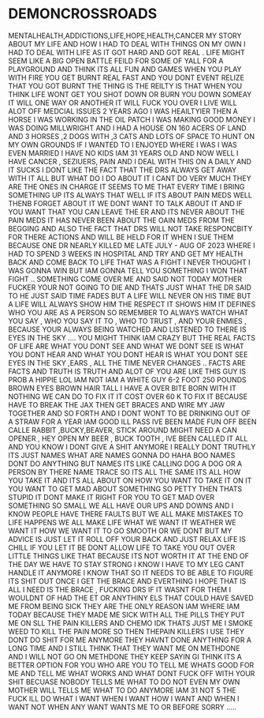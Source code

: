 # DEMONCROSSROADS
MENTALHEALTH,ADDICTIONS,LIFE,HOPE,HEALTH,CANCER
MY STORY ABOUT MY LIFE AND HOW I HAD TO DEAL WITH THINGS ON MY OWN I HAD TO DEAL WITH LIFE AS IT GOT HARD AND GOT REAL . LIFE MIGHT SEEM LIKE A BIG OPEN BATTLE FEILD FOR SOME OF YALL FOR A PLAYGROUND AND THINK ITS ALL FUN AND GAMES WHEN YOU PLAY WITH FIRE YOU GET BURNT REAL FAST AND YOU DONT EVENT RELIZE THAT YOU GOT BURNT THE THING IS THE REILTY IS THAT WHEN YOU THINK LIFE WONT GET YOU SHOT DOWN OR BURN YOU DOWN SOMEAY IT WILL ONE WAY OR ANOTHER IT WILL FUCK YOU OVER I LIVE WILL ALOT OFF MEDCIAL ISSUES 2 YEARS AGO I WAS HEAILTYIER THEN A HORSE I WAS WORKING IN THE OIL PATCH I WAS MAKING GOOD MONEY I WAS DOING MILLWRIGHT AND I HAD A HOUSE ON 160 ACERS OF LAND AND 3 HORSES ,2 DOGS WITH ,3 CATS AND LOTS OF SPACE TO HUNT ON MY OWN GROUNDS IF I WANTED TO I ENJOYED WHERE I WAS I WAS EVEN MARRIED I HAVE NO KIDS IAM 31 YEARS OLD AND NOW  WELL I HAVE CANCER , SEZIUERS, PAIN AND I DEAL WITH THIS ON A DAILY AND IT SUCKS I DONT LIKE THE FACT THAT THE DRS ALWAYS GET AWAY WITH IT ALL BUT WHAT DO I DO ABOUT IT I CANT DO VERY MUCH THEY ARE THE ONES IN CHARGE IT SEEMS TO ME THAT EVERY TIME I BRING SOMETHING UP ITS ALWAYS THAT WELL IF ITS ABOUT PAIN MEDS WELL THENB FORGET ABOUT IT WE DONT WANT TO TALK ABOUT IT AND IF YOU WANT THAT YOU CAN LEAVE THE ER AND ITS NEVER ABOUT THE PAIN MEDS IT HAS NEVER BEEN ABOUT THE OAIN MEDS FROM THE BEGGING AND ALSO THE FACT THAT DRS WILL NOT TAKE RESPONCBITY FOR THERE ACTIONS AND WILL BE HELD FOR IT WHEN I SUE THEM BECAUSE ONE DR NEARLY KILLED ME LATE JULY - AUG OF 2023 WHERE I HAD TO SPEND 3 WEEKS IN HOSPITAL AND TRY AND GET MY HEALTH BACK AND COME BACK TO LIFE THAT WAS A FIGHT I NEVER THOUGHT I WAS GONNA WIN BUT IAM GONNA TELL YOU SOMETHING I WON THAT FIGHT .. SOMETHING COME OVER ME AND SAID NOT TODAY MOTHER FUCKER YOUR NOT GOING TO DIE AND THATS JUST WHAT THE DR SAID TO HE JUST SAID TIME FADES BUT A LIFE WILL NEVER ON HIS TIME BUT A LIFE WILL ALWAYS SHOW HIM THE RESPECT IT SHOWS HIM IT DEFINES WHO YOU ARE AS A PERSON SO REMEMBER TO ALWAYS WATCH WHAT YOU SAY , WHO YOU SAY IT TO , WHO TO TRUST , AND YOUR ENMIES , BECAUSE YOUR ALWAYS BEING WATCHED AND LISTENED TO THERE IS EYES IN THE SKY .... YOU MIGHT THINK IAM CRAZY BUT THE REAL FACTS OF LIFE ARE WHAT YOU DONT SEE AND WHAT WE DONT SEE IS WHAT YOU DONT HEAR AND WHAT YOU DONT HEAR IS WHAT YOU DONT SEE EYES IN THE SKY ,EARS , ALL THE TIME NEVER CHANGES .. FACTS ARE FACTS AND TRUTH IS TRUTH AND ALOT OF YOU ARE LIKE THIS GUY IS PROB A HIPPIE LOL IAM NOT IAM A WHITE GUY 6-2 FOOT 250 POUNDS BROWN EYES BROWN HAIR TALL I HAVE A OVER BITE BORN WITH IT NOTHING WE CAN DO TO FIX IT IT COST OVER 60 K TO FIX IT BECAUSE HAVE TO BREAK THE JAX THEN GET BRACES AND WIRE MY JAW TOGETHER AND SO FORTH AND I DONT WONT TO BE DRINKING OUT OF A STRAW FOR A YEAR IAM GOOD ILL PASS IVE BEEN MADE FUN OFF BEEN CALLE RABBIT ,BUCKY,BEAVER, STICK AROUND MIGHT NEED A CAN OPENER , HEY OPEN MY BEER , BUCK TOOTH , IVE BEEN CALLED IT ALL AND YOU KNOW I DONT GIVE A SHIT ANYMORE I REALLY DONT TRUTHLY ITS JUST NAMES WHAT ARE NAMES GONNA DO HAHA BOO NAMES DONT DO ANYTHING BUT NAMES ITS LIKE CALLING DOG A DOG OR A PERSON BY THERE NAME TRACE SO ITS ALL THE SAME ITS ALL HOW YOU TAKE IT AND ITS ALL ABOUT ON HOW YOU WANT TO TAKE IT ON IT YOU WANT TO GET MAD ABOUT SOMETHING SO PETTY THEN THATS STUPID IT DONT MAKE IT RIGHT FOR YOU TO GET MAD OVER SOMETHING SO SMALL WE ALL HAVE OUR UPS AND DOWNS AND I KNOW PEOPLE HAVE THERE FAULTS BUT WE ALL MAKE MISTAKES TO LIFE HAPPENS WE ALL MAKE LIFE WHAT WE WANT IT WEATHER WE WANT IT HOW WE WANT IT TO GO SMOOTH OR WE DONT BUT MY ADVICE IS JUST LET IT ROLL OFF YOUR BACK AND JUST RELAX LIFE IS CHILL IF YOU LET IT BE  DONT ALLOW LIFE TO TAKE YOU OUT OVER LITTLE THINGS LIKE THAT BECAUSE ITS NOT WORTH IT AT THE END OF THE DAY WE HAVE TO STAY STRONG I KNOW I HAVE TO MY LEG CANT HANDLE IT ANYMORE I KNOW THAT SO IT NEEDS TO BE ABLE TO FIGURE ITS SHIT OUT ONCE I GET THE BRACE AND EVERTHING I HOPE THAT IS ALL I NEED IS THE BRACE , FUCKING DRS IF IT WASNT FOR THEM I WOULDNT OF HAD THE ET OR ANYTHINY ELS THAT COULD HAVE SAVED ME FROM BEING SICK THEY ARE THE ONLY REASON IAM WHERE IAM TODAY BECAUSE THEY MADE ME SICK WITH ALL THE PILLS THEY PUT ME ON SLL THE PAIN KILLERS AND CHEMO IDK THATS JUST ME I SMOKE WEED TO KILL THE PAIN MORE SO THEN THEPAIN KILLERS I USE THEY DONT DO SHIT FOR ME ANYMORE THEY HAVNT DONE ANYTHING FOR A LONG TIME AND I STILL THINK THAT THEY WANT ME ON METHDONE AND I WILL NOT GO ON METHDONE THEY KEEP SAYIN GI THINK ITS A  BETTER OPTION FOR YOU WHO ARE YOU TO TELL ME WHATS GOOD FOR ME AND TELL ME WHAT WORKS AND WHAT DONT FUCK OFF WITH YOUR SHIT BECUASE NOBODY TELLS ME WHAT TO DO NOT EVEN MY OWN MOTHER WILL TELLS ME WHAT TO DO ANYMORE IAM 31 NOT 5 THE FUCK ILL DO WHAT I WANT WHEN I WANT HOW I WANT AND WHEN I WANT NOT WHEN ANY WANT WANTS ME TO OR BEFORE SORRY .....
